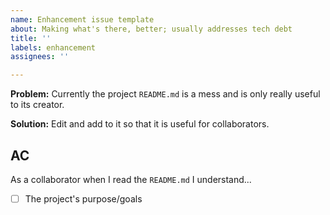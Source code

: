 ```yaml
---
name: Enhancement issue template
about: Making what's there, better; usually addresses tech debt
title: ''
labels: enhancement
assignees: ''

---
```


**Problem:**
Currently the project `README.md` is a mess and is only really useful to its creator.

**Solution:**
Edit and add to it so that it is useful for collaborators. 

**AC**
----
As a collaborator when I read the `README.md` I understand...
- [ ] The project's purpose/goals
